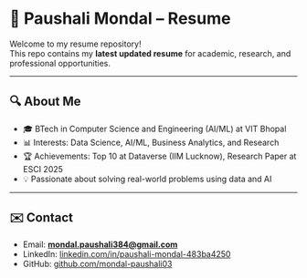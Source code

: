 # 📄 Paushali Mondal – Resume

Welcome to my resume repository!  
This repo contains my **latest updated resume** for academic, research, and professional opportunities.

---

## 🔍 About Me
- 🎓 BTech in Computer Science and Engineering (AI/ML) at VIT Bhopal  
- 📊 Interests: Data Science, AI/ML, Business Analytics, and Research  
- 🏆 Achievements: Top 10 at Dataverse (IIM Lucknow), Research Paper at ESCI 2025  
- 💡 Passionate about solving real-world problems using data and AI  

---

## ✉️ Contact
- Email: **mondal.paushali384@gmail.com**  
- LinkedIn: [linkedin.com/in/paushali-mondal-483ba4250](https://www.linkedin.com/in/paushali-mondal-483ba4250/)  
- GitHub: [github.com/mondal-paushali03](https://github.com/mondal-paushali03)  

